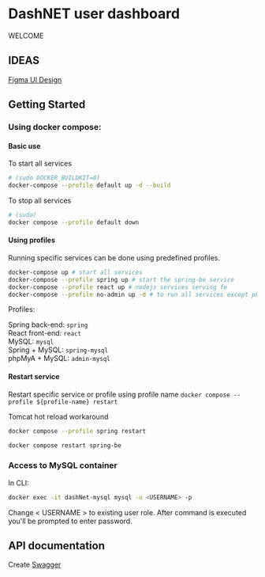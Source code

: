 # DashNET user dashboard

WELCOME

## IDEAS

[Figma UI Design](https://www.figma.com/file/5gYGYXs1BT93FdimScGZBo/DashNET?type=design&node-id=0%3A1&mode=design&t=Qkd4mO0Bza1LK9kD-1)

## Getting Started

### Using docker compose:

#### Basic use
To start all services
```bash
# (sudo DOCKER_BUILDKIT=0)
docker-compose --profile default up -d --build
```

To stop all services

```bash
# (sudo)
docker compose --profile default down

```

#### Using profiles

Running specific services can be done using predefined profiles.

```bash
docker-compose up # start all services
docker-compose --profile spring up # start the spring-be service
docker-compose --profile react up # nodejs services serving fe
docker-compose --profile no-admin up -d # to run all services except phpMyAdmin. Run compose in detached mode (-d)
```

Profiles: <br>

Spring back-end: `spring` <br>
React front-end: `react` <br>
MySQL: 			 `mysql` <br>
Spring + MySQL:  `spring-mysql` <br>
phpMyA + MySQL:  `admin-mysql` <br>

#### Restart service
Restart specific service or profile using profile name
`docker compose --profile ${profile-name} restart`

Tomcat hot reload workaround
```bash
docker compose --profile spring restart
```

```bash
docker compose restart spring-be
```

### Access to MySQL container

In CLI:

```bash
docker exec -it dashNet-mysql mysql -u <USERNAME> -p
```

Change < USERNAME > to existing user role.
After command is executed you'll be prompted to enter password.

## API documentation

Create [Swagger](https://swagger.io/)